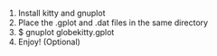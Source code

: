 1. Install kitty and gnuplot
2. Place the .gplot and .dat files in the same directory
3. $ gnuplot globekitty.gplot
4. Enjoy! (Optional)
